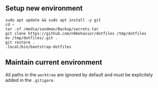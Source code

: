 ## Setup new environment

```
sudo apt update && sudo apt install -y git
cd ~
tar -xf /media/sandman/Backup/secrets.tar
git clone https://github.com/n8behavior/dotfiles /tmp/dotfiles
mv /tmp/dotfiles/.git .
git restore .
.local/bin/bootstrap-dotfiles
```

## Maintain current environment

All paths in the `worktree` are ignored by default and must be explicitely
added in the `.gitigore`.
